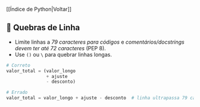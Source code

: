 [[Índice de Python|Voltar]]

## 📌 Quebras de Linha

- Limite linhas a *79 caracteres para códigos* e *comentários/docstrings devem ter até 72 caracteres* (PEP 8).
- Use `()` ou `\` para quebrar linhas longas.

```python
# Correto
valor_total = (valor_longo 
               + ajuste 
               - desconto)

# Errado
valor_total = valor_longo + ajuste - desconto  # linha ultrapassa 79 caracteres
```